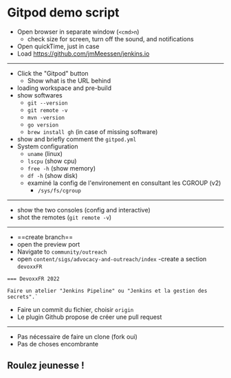 # Gitpod demo script

- Open browser in separate window (`<cmd>n`)
	- check size for screen, turn off the sound, and notifications
- Open quickTime, just in case
- Load https://github.com/jmMeessen/jenkins.io

---

- Click the "Gitpod" button
    - Show what is the URL behind
- loading workspace and pre-build
- show softwares
    - `git --version`
    - `git remote -v`
    - `mvn -version`
    - `go version`
    -  `brew install gh`  (in case of missing software)
- show and briefly comment the `gitpod.yml`
- System configuration
    - `uname` (linux)
    - `lscpu`  (show cpu)
    - `free -h`  (show memory)
    -  `df -h` (show disk)
    - examiné la config de l'environement en consultant les CGROUP (v2)
        - `/sys/fs/cgroup`

---
- show the two consoles (config and interactive)
- shot the remotes (`git remote -v`)
---
- ==create branch==
- open the preview port
- Navigate to `community/outreach`
- open `content/sigs/advocacy-and-outreach/index`
    -create a section `devoxxFR`

````
=== DevoxxFR 2022

Faire un atelier "Jenkins Pipeline" ou "Jenkins et la gestion des secrets".`
````

- Faire un commit du fichier, choisir `origin`
- Le plugin Github propose de créer une pull request
---
- Pas nécessaire de faire un clone (fork oui)
- Pas de choses encombrante

## Roulez jeunesse !
